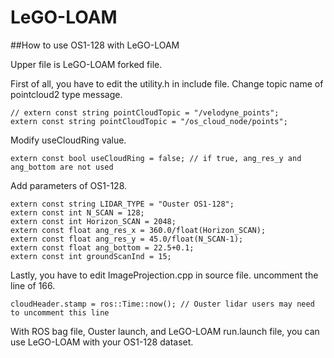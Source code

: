 # LeGO-LOAM
##How to use OS1-128 with LeGO-LOAM

Upper file is LeGO-LOAM forked file.

First of all, you have to edit the utility.h in include file.
Change topic name of pointcloud2 type message.
~~~
// extern const string pointCloudTopic = "/velodyne_points";
extern const string pointCloudTopic = "/os_cloud_node/points";
~~~

Modify useCloudRing value.
~~~
extern const bool useCloudRing = false; // if true, ang_res_y and ang_bottom are not used
~~~

Add parameters of OS1-128.
~~~
extern const string LIDAR_TYPE = "Ouster OS1-128";
extern const int N_SCAN = 128;
extern const int Horizon_SCAN = 2048;
extern const float ang_res_x = 360.0/float(Horizon_SCAN);
extern const float ang_res_y = 45.0/float(N_SCAN-1);
extern const float ang_bottom = 22.5+0.1;
extern const int groundScanInd = 15;
~~~

Lastly, you have to edit ImageProjection.cpp in source file.
uncomment the line of 166.
~~~
cloudHeader.stamp = ros::Time::now(); // Ouster lidar users may need to uncomment this line
~~~

With ROS bag file, Ouster launch, and LeGO-LOAM run.launch file, you can use LeGO-LOAM with your OS1-128 dataset.

